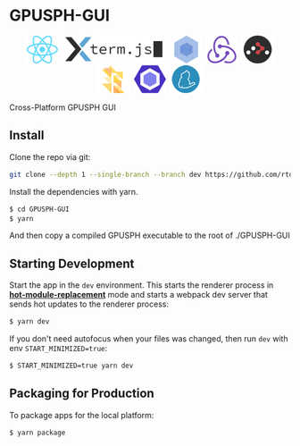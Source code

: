# GPUSPH-GUI

<div align="center">

<a href="https://facebook.github.io/react/"><img style="height: 50px" src="./internals/img/react-padded-90.png" /></a>
<a href="https://xtermjs.org/"><img style="height: 50px" src="./internals/img/xtermjs-padded-90.png" /></a>
<a href="https://webpack.github.io/"><img style="height: 50px" src="./internals/img/webpack-padded-90.png" /></a>
<a href="http://redux.js.org/"><img style="height: 50px" src="./internals/img/redux-padded-90.png" /></a>
<a href="https://github.com/ReactTraining/react-router"><img style="height: 50px" src="./internals/img/react-router-padded-90.png" /></a>
<a href="https://flowtype.org/"><img style="height: 50px" src="./internals/img/flow-padded-90.png" /></a>
<a href="http://eslint.org/"><img style="height: 50px" src="./internals/img/eslint-padded-90.png" /></a>
<a href="https://yarnpkg.com/"><img style="height: 50px" src="./internals/img/yarn-padded-90.png" /></a>

</div>

Cross-Platform GPUSPH GUI

## Install

Clone the repo via git:

```bash
git clone --depth 1 --single-branch --branch dev https://github.com/rtorrisi/GPUSPH-GUI.git GPUSPH-GUI
```

Install the dependencies with yarn.

```bash
$ cd GPUSPH-GUI
$ yarn
```

And then copy a compiled GPUSPH executable to the root of ./GPUSPH-GUI

## Starting Development

Start the app in the `dev` environment. This starts the renderer process in [**hot-module-replacement**](https://webpack.js.org/guides/hmr-react/) mode and starts a webpack dev server that sends hot updates to the renderer process:

```bash
$ yarn dev
```

If you don't need autofocus when your files was changed, then run `dev` with env `START_MINIMIZED=true`:

```bash
$ START_MINIMIZED=true yarn dev
```

## Packaging for Production

To package apps for the local platform:

```bash
$ yarn package
```
